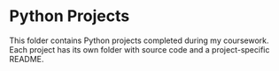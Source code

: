 # Python Projects

This folder contains Python projects completed during my coursework. Each project has its own folder with source code and a project-specific README.
